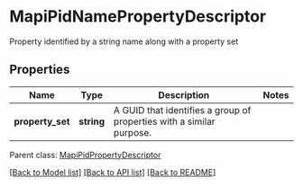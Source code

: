 # MapiPidNamePropertyDescriptor

Property identified by a string name along with a property set

## Properties
Name | Type | Description | Notes
---- | ---- | ----------- | -----
**property_set** | **string** | A GUID that identifies a group of properties with a similar purpose. | 

 Parent class: [MapiPidPropertyDescriptor](MapiPidPropertyDescriptor.md)



[[Back to Model list]](README.md#documentation-for-models) [[Back to API list]](README.md#documentation-for-api-endpoints) [[Back to README]](README.md)

